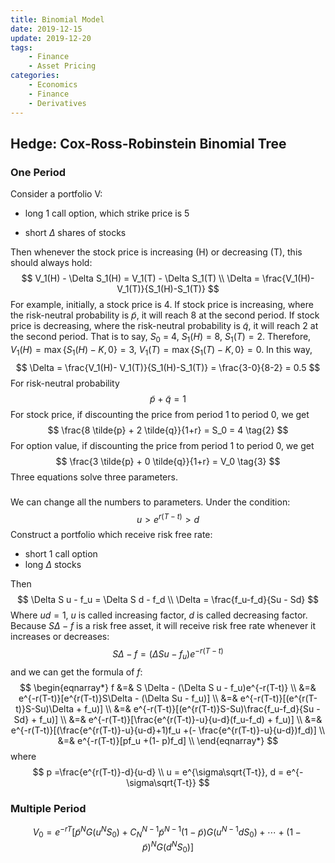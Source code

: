 ```yaml
---
title: Binomial Model
date: 2019-12-15
update: 2019-12-20
tags: 
	- Finance
	- Asset Pricing
categories: 
	- Economics
	- Finance
	- Derivatives
---
```



## Hedge: Cox-Ross-Robinstein Binomial Tree

### One Period

Consider a portfolio V:

+ long 1 call option, which strike price is 5

+ short $\Delta$ shares of stocks

Then whenever the stock price is increasing (H) or decreasing (T), this should always hold:
$$
V_1(H) - \Delta S_1(H) = V_1(T) - \Delta S_1(T) \\
\Delta = \frac{V_1(H)- V_1(T)}{S_1(H)-S_1(T)}
$$
For example, initially, a stock price is 4. If stock price is increasing, where the risk-neutral probability is $\tilde{p}$, it will reach 8 at the second period. If stock price is decreasing, where the risk-neutral probability is $\tilde{q}$, it will reach 2 at the second period. That is to say, $S_0$ = 4, $S_1(H) = 8$, $S_1(T) = 2$. Therefore, $V_1(H) = \max\{S_1(H)-K, 0\} = 3$, $V_1(T) = \max\{S_1(T) - K, 0\} = 0$. In this way,
$$
\Delta = \frac{V_1(H)- V_1(T)}{S_1(H)-S_1(T)} = \frac{3-0}{8-2} = 0.5
$$
For risk-neutral probability 
$$
\tilde{p} + \tilde{q} = 1 \tag{1}
$$
For stock price, if discounting the price from period 1 to period 0, we get
$$
\frac{8 \tilde{p} + 2 \tilde{q}}{1+r} = S_0 = 4 \tag{2}
$$
For option value, if discounting the price from period 1 to period 0, we get
$$
\frac{3 \tilde{p} + 0 \tilde{q}}{1+r} = V_0 \tag{3}
$$
Three equations solve three parameters.

### 

We can change all the numbers to parameters. Under the condition:
$$
u > e^{r(T-t)}>d
$$
Construct a portfolio which receive risk free rate: 

+  short 1 call option
+ long $\Delta$ stocks

Then 
$$
\Delta S u - f_u = \Delta S d - f_d \\
\Delta = \frac{f_u-f_d}{Su - Sd}
$$
Where $ud = 1$, $u$ is called increasing factor, $d$ is called decreasing factor. Because $S\Delta - f$ is a risk free asset, it will receive risk free rate whenever it increases or decreases:
$$
S\Delta - f = (\Delta S u - f_u)e^{-r(T-t)}
$$
and we can get the formula of $f$:
$$
\begin{eqnarray*}
f &=& S \Delta - (\Delta S u - f_u)e^{-r(T-t)} \\
  &=& e^{-r(T-t)}[e^{r(T-t)}S\Delta - (\Delta Su - f_u)] \\
  &=& e^{-r(T-t)}[(e^{r(T-t)}S-Su)\Delta  + f_u)] \\
  &=& e^{-r(T-t)}[(e^{r(T-t)}S-Su)\frac{f_u-f_d}{Su - Sd}  + f_u)] \\
  &=& e^{-r(T-t)}[\frac{e^{r(T-t)}-u}{u-d}(f_u-f_d)  + f_u)] \\
  &=& e^{-r(T-t)}[(\frac{e^{r(T-t)}-u}{u-d}+1)f_u  +(- \frac{e^{r(T-t)}-u}{u-d})f_d)] \\
  &=& e^{-r(T-t)}[pf_u  +(1- p)f_d] \\
\end{eqnarray*}
$$
where
$$
p =\frac{e^{r(T-t)}-d}{u-d} \\
u = e^{\sigma\sqrt{T-t}}, d = e^{-\sigma\sqrt{T-t}}
$$

### Multiple Period

$$
V_0 = e^{-rT}[\tilde{p}^NG(u^NS_0) + C_{N}^{N-1}\tilde{p}^{N-1}(1-\tilde{p})G(u^{N-1}dS_0)+\cdots + (1-\tilde{p})^{N}G(d^{N}S_0)]
$$

